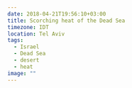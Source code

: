 ```yaml
---
date: 2018-04-21T19:56:10+03:00
title: Scorching heat of the Dead Sea
timezone: IDT
location: Tel Aviv
tags:
  - Israel
  - Dead Sea
  - desert
  - heat
image: ""
---
```


<!--more-->
